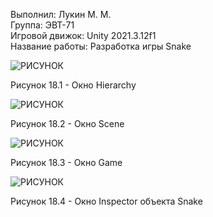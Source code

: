 Выполнил: Лукин М. М.  
Группа: ЭВТ-71  
Игровой движок: Unity 2021.3.12f1  
Название работы: Разработка игры Snake  




![РИСУНОК](https://gspics.org/images/2022/12/02/0XlzkE.png)  

Рисунок 18.1 - Окно Hierarchy  

![РИСУНОК](https://gspics.org/images/2022/12/02/0XZ84j.png)  

Рисунок 18.2 - Окно Scene  

![РИСУНОК](https://gspics.org/images/2022/12/02/0XZIqJ.png)  

Рисунок 18.3 - Окно Game  

![РИСУНОК](https://gspics.org/images/2022/12/02/0XZuce.png)  

Рисунок 18.4 - Окно Inspector объекта Snake  

